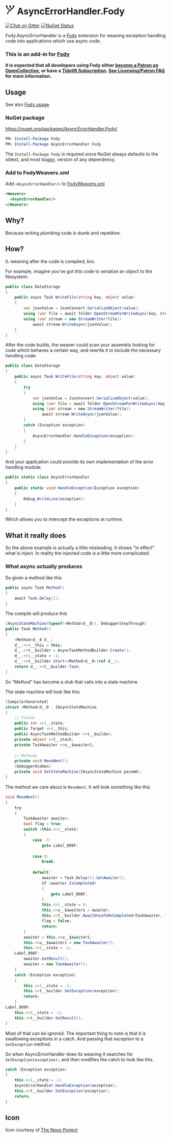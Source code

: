 # <img src="/package_icon.png" height="30px"> AsyncErrorHandler.Fody

[![Chat on Gitter](https://img.shields.io/gitter/room/fody/fody.svg)](https://gitter.im/Fody/Fody)
[![NuGet Status](https://img.shields.io/nuget/v/AsyncErrorHandler.Fody.svg)](https://www.nuget.org/packages/AsyncErrorHandler.Fody/)

Fody.AsyncErrorHandler is a [Fody](https://github.com/Fody/Home/) extension for weaving exception handling code into applications which use async code.


### This is an add-in for [Fody](https://github.com/Fody/Home/)

**It is expected that all developers using Fody either [become a Patron on OpenCollective](https://opencollective.com/fody/), or have a [Tidelift Subscription](https://tidelift.com/subscription/pkg/nuget-fody?utm_source=nuget-fody&utm_medium=referral&utm_campaign=enterprise). [See Licensing/Patron FAQ](https://github.com/Fody/Home/blob/master/pages/licensing-patron-faq.md) for more information.**


## Usage

See also [Fody usage](https://github.com/Fody/Home/blob/master/pages/usage.md).


### NuGet package

https://nuget.org/packages/AsyncErrorHandler.Fody/

```powershell
PM> Install-Package Fody
PM> Install-Package AsyncErrorHandler.Fody
```

The `Install-Package Fody` is required since NuGet always defaults to the oldest, and most buggy, version of any dependency.


### Add to FodyWeavers.xml

Add `<AsyncErrorHandler/>` to [FodyWeavers.xml](https://github.com/Fody/Home/blob/master/pages/usage.md#add-fodyweaversxml)

```xml
<Weavers>
  <AsyncErrorHandler/>
</Weavers>
```


## Why?

Because writing plumbing code is dumb and repetitive.


## How?

IL-weaving after the code is compiled, bro.

For example, imagine you've got this code to serialize an object to the filesystem:

```csharp
public class DataStorage
{
    public async Task WriteFile(string key, object value)
    {
        var jsonValue = JsonConvert.SerializeObject(value);
        using (var file = await folder.OpenStreamForWriteAsync(key, CreationCollisionOption.ReplaceExisting))
        using (var stream = new StreamWriter(file))
            await stream.WriteAsync(jsonValue);
    }
}
```

After the code builds, the weaver could scan your assembly looking for code which behaves a certain way, and rewrite it to include the necessary handling code:

```csharp
public class DataStorage
{
    public async Task WriteFile(string key, object value)
    {
        try 
        {
            var jsonValue = JsonConvert.SerializeObject(value);
            using (var file = await folder.OpenStreamForWriteAsync(key, CreationCollisionOption.ReplaceExisting))
            using (var stream = new StreamWriter(file))
                await stream.WriteAsync(jsonValue);
        }
        catch (Exception exception)
        {
            AsyncErrorHandler.HandleException(exception);
        } 
    }
}
```

And your application could provide its own implementation of the error handling module:


```csharp
public static class AsyncErrorHandler
{
    public static void HandleException(Exception exception)
    {
        Debug.WriteLine(exception);
    }
}
```

Which allows you to intercept the exceptions at runtime.


## What it really does

So the above example is actually a little misleading. It shows "in effect" what is inject. In reality the injected code is a little more complicated.


### What async actually produces

So given a method like this

```csharp
public async Task Method()
{
    await Task.Delay(1);
}
```

The compile will produce this 

```csharp
[AsyncStateMachine(typeof(<Method>d__0)), DebuggerStepThrough]
public Task Method()
{
    <Method>d__0 d__;
    d__.<>4__this = this;
    d__.<>t__builder = AsyncTaskMethodBuilder.Create();
    d__.<>1__state = -1;
    d__.<>t__builder.Start<<Method>d__0>(ref d__);
    return d__.<>t__builder.Task;
}
```

So "Method" has become a stub that calls into a state machine.

The state machine will look like this

```csharp
[CompilerGenerated]
struct <Method>d__0 : IAsyncStateMachine
{
    // Fields
    public int <>1__state;
    public Target <>4__this;
    public AsyncTaskMethodBuilder <>t__builder;
    private object <>t__stack;
    private TaskAwaiter <>u__$awaiter1;

    // Methods
    private void MoveNext();
    [DebuggerHidden]
    private void SetStateMachine(IAsyncStateMachine param0);
}
```

The method we care about is `MoveNext`. It will look something like this

```csharp
void MoveNext()
{
    try
    {
        TaskAwaiter awaiter;
        bool flag = true;
        switch (this.<>1__state)
        {
            case -3:
                goto Label_009F;

            case 0:
                break;

            default:
                awaiter = Task.Delay(1).GetAwaiter();
                if (awaiter.IsCompleted)
                {
                    goto Label_006F;
                }
                this.<>1__state = 0;
                this.<>u__$awaiter1 = awaiter;
                this.<>t__builder.AwaitUnsafeOnCompleted<TaskAwaiter, Target.<Method>d__0>(ref awaiter, ref this);
                flag = false;
                return;
        }
        awaiter = this.<>u__$awaiter1;
        this.<>u__$awaiter1 = new TaskAwaiter();
        this.<>1__state = -1;
    Label_006F:
        awaiter.GetResult();
        awaiter = new TaskAwaiter();
    }
    catch (Exception exception)
    {
        this.<>1__state = -2;
        this.<>t__builder.SetException(exception);
        return;
    }
Label_009F:
    this.<>1__state = -2;
    this.<>t__builder.SetResult();
}
```

Most of that can be ignored. The important thing to note is that it is swallowing exceptions in a catch. And passing that exception to a `SetException` method.

So when AsyncErrorHandler does its weaving it searches for `SetException(exception);` and then modifies the catch to look like this.

```csharp
catch (Exception exception)
{
    this.<>1__state = -2;
    AsyncErrorHandler.HandleException(exception);
    this.<>t__builder.SetException(exception);
    return;
}
```


## Icon

Icon courtesy of [The Noun Project](https://thenounproject.com)
